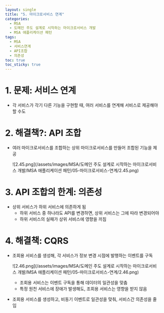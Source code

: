 ```yaml
---
layout: single
title: "5. 마이크로서비스 연계"
categories:
  - MSA
  - 도메인 주도 설계로 시작하는 마이크로서비스 개발
  - MSA 애플리케이션 패턴
tags:
  - MSA
  - 서비스연계
  - API조합
  - 의존성
toc: true
toc_sticky: true
---
```


# 1. 문제: 서비스 연계

- 각 서비스가 각기 다른 기능을 구현할 때, 여러 서비스를 연계해 서비스로 제공해야 할 수도

# 2. 해결책?: API 조합

- 여러 마이크로서비스를 조합하는 상위 마이크로서비스를 만들어 조합된 기능을 제공
    
    ![2.45.png](/assets/images/MSA/도메인 주도 설계로 시작하는 마이크로서비스 개발/MSA 애플리케이션 패턴/05-마이크로서비스-연계/2.45.png)
    

# 3. API 조합의 한계: 의존성

- 상위 서비스가 하위 서비스에 의존하게 됨
    - 하위 서비스 중 하나라도 API를 변경하면, 상위 서비스는 그에 따라 변경되어야
    - 하위 서비스의 실패가 상위 서비스에 영향을 끼침

# 4. 해결책: CQRS

- 조회용 서비스를 생성해, 각 서비스가 정보 변경 시점에 발행하는 이벤트를 구독
    
    ![2.46.png](/assets/images/MSA/도메인 주도 설계로 시작하는 마이크로서비스 개발/MSA 애플리케이션 패턴/05-마이크로서비스-연계/2.46.png)
    
    - 조회용 서비스는 이벤트 구독을 통해 데이터의 일관성을 맞춤
    - 특정 원천 서비스에 장애가 발생해도, 조회용 서비스는 영향을 받지 않음

- 조회용 서비스를 생성하고, 비동기 이벤트로 일관성을 맞춰, 서비스간 의존성을 줄임